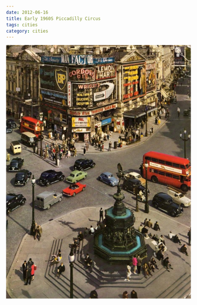 ```yaml
---
date: 2012-06-16
title: Early 1960S Piccadilly Circus
tags: cities
category: cities
---
```


![piccadilly](https://raw.githubusercontent.com/muneer78/muneer78.github.io/master/images/London3.jpg)



